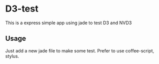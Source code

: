 # D3-test

This is a express simple app using jade to test D3 and NVD3

## Usage

Just add a new jade file to make some test. Prefer to use coffee-script, stylus.